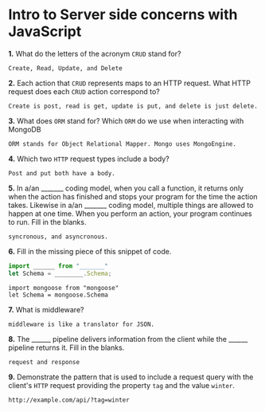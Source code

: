 # Intro to Server side concerns with JavaScript

**1.** What do the letters of the acronym `CRUD` stand for?
<!-- enter you answer in the space below -->
```
Create, Read, Update, and Delete
```
**2.** Each action that `CRUD` represents maps to an HTTP request. What HTTP request does each `CRUD` action correspond to?
<!-- enter you answer in the space below -->
```
Create is post, read is get, update is put, and delete is just delete.
```
**3.** What does `ORM` stand for? Which `ORM` do we use when interacting with MongoDB
<!-- enter you answer in the space below -->
```
ORM stands for Object Relational Mapper. Mongo uses MongoEngine.
```
**4.** Which two `HTTP` request types include a body?
<!-- enter you answer in the space below -->
```
Post and put both have a body.
```
**5.** In a/an _______ coding model, when you call a function, it returns only when the action has finished and stops your program for the time the action takes. Likewise in a/an _______ coding model, multiple things are allowed to happen at one time. When you perform an action, your program continues to run.  Fill in the blanks.
<!-- enter you answer in the space below -->
```
syncronous, and asyncronous. 
```

**6.** Fill in the missing piece of this snippet of code.
```js
import ______ from "_______"
let Schema = ________.Schema;
```
<!-- enter you answer in the space below -->
```
import mongoose from "mongoose"
let Schema = mongoose.Schema
```
**7.** What is middleware?
<!-- enter you answer in the space below -->
```
middleware is like a translator for JSON.
```
**8.** The ______ pipeline delivers information from the client while the ______ pipeline returns it. Fill in the blanks. 
<!-- enter you answer in the space below -->
```
request and response
```
**9.** 
Demonstrate the pattern that is used to include a request query with the client's `HTTP` request providing the property `tag` and the value `winter`.
<!-- enter you answer in the space below -->
```
http://example.com/api/?tag=winter
```